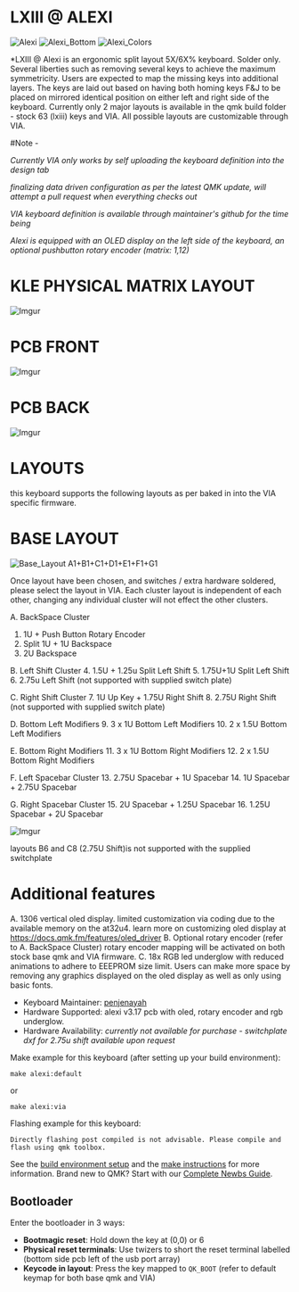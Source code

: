 # LXIII @ ALEXI

![Alexi](https://i.imgur.com/16LtZKQ.jpg)
![Alexi_Bottom](https://i.imgur.com/8mbWkhO.jpg)
![Alexi_Colors](https://i.imgur.com/o0SzCWA.jpg)

*LXIII @ Alexi is an ergonomic split layout 5X/6X% keyboard. Solder only. Several liberties such as removing several keys to achieve the maximum symmetricity. Users are expected to map the missing keys into additional layers. The keys are laid out based on having both homing keys F&J to be placed on mirrored identical position on either left and right side of the keyboard. Currently only 2 major layouts is available in the qmk build folder - stock 63 (lxiii) keys and VIA. All possible layouts are customizable through VIA. 

#Note - 

*Currently VIA only works by self uploading the keyboard definition into the design tab* 

*finalizing data driven configuration as per the latest QMK update, will attempt a pull request when everything checks out* 

*VIA keyboard definition is available through maintainer's github for the time being*

*Alexi is equipped with an OLED display on the left side of the keyboard, an optional pushbutton rotary encoder (matrix: 1,12)*

# KLE PHYSICAL MATRIX LAYOUT
![Imgur](https://i.imgur.com/pQDB0Hj.png)

# PCB FRONT
![Imgur](https://i.imgur.com/DdURaSR.png)

# PCB BACK
![Imgur](https://i.imgur.com/HNfENpN.png)

# LAYOUTS

this keyboard supports the following layouts as per baked in into the VIA specific firmware.

# BASE LAYOUT
![Base_Layout](https://i.imgur.com/7YPRcfj.jpg)
A1+B1+C1+D1+E1+F1+G1


Once layout have been chosen, and switches / extra hardware soldered, please select the layout in VIA. 
Each cluster layout is independent of each other, changing any individual cluster will not effect the other clusters. 
        
A. BackSpace Cluster
1. 1U + Push Button Rotary Encoder
2. Split 1U + 1U Backspace
3. 2U Backspace

B. Left Shift Cluster
4. 1.5U + 1.25u Split Left Shift
5. 1.75U+1U Split Left Shift
6. 2.75u Left Shift (not supported with supplied switch plate)
        
C. Right Shift Cluster
7. 1U Up Key + 1.75U Right Shift
8. 2.75U Right Shift (not supported with supplied switch plate)
        
D. Bottom Left Modifiers
9. 3 x 1U Bottom Left Modifiers
10. 2 x 1.5U Bottom Left Modifiers

E. Bottom Right Modifiers
11. 3 x 1U Bottom Right Modifiers
12. 2 x 1.5U Bottom Right Modifiers

F. Left Spacebar Cluster
13. 2.75U Spacebar + 1U Spacebar
14. 1U Spacebar + 2.75U Spacebar

G. Right Spacebar Cluster
15. 2U Spacebar + 1.25U Spacebar
16. 1.25U Spacebar + 2U Spacebar

![Imgur](https://i.imgur.com/pRf1kRs.gif)


layouts B6 and C8 (2.75U Shift)is not supported with the supplied switchplate 

# Additional features

A. 1306 vertical oled display. limited customization via coding due to the available memory on the at32u4. learn more on customizing oled display at https://docs.qmk.fm/features/oled_driver
B. Optional rotary encoder (refer to A. BackSpace Cluster) rotary encoder mapping will be activated on both stock base qmk and VIA firmware.
C. 18x RGB led underglow with reduced animations to adhere to EEEPROM size limit. Users can make more space by removing any graphics displayed on the oled display as well as only using basic fonts.

* Keyboard Maintainer: [penjenayah](https://github.com/huff109)
* Hardware Supported: alexi v3.17 pcb with oled, rotary encoder and rgb underglow.
* Hardware Availability: *currently not available for purchase - switchplate dxf for 2.75u shift available upon request*

Make example for this keyboard (after setting up your build environment):

    make alexi:default
or

    make alexi:via

Flashing example for this keyboard:

    Directly flashing post compiled is not advisable. Please compile and flash using qmk toolbox.
    
See the [build environment setup](https://docs.qmk.fm/#/getting_started_build_tools) and the [make instructions](https://docs.qmk.fm/#/getting_started_make_guide) for more information. Brand new to QMK? Start with our [Complete Newbs Guide](https://docs.qmk.fm/#/newbs).

## Bootloader

Enter the bootloader in 3 ways:

* **Bootmagic reset**: Hold down the key at (0,0) or 6
* **Physical reset terminals**: Use twizers to short the reset terminal labelled (bottom side pcb left of the usb port array)
* **Keycode in layout**: Press the key mapped to `QK_BOOT` (refer to default keymap for both base qmk and VIA)
